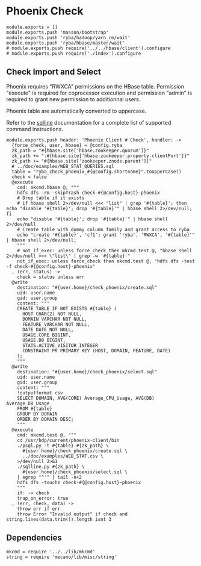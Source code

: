 
# Phoenix Check

    module.exports = []
    module.exports.push 'masson/bootstrap'
    module.exports.push 'ryba/hadoop/yarn_rm/wait'
    module.exports.push 'ryba/hbase/master/wait'
    # module.exports.push require('../../hbase/client').configure
    # module.exports.push require('./index').configure

## Check Import and Select

Phoenix requires "RWXCA" permissions on the HBase table. Permission "execute" is
required for coprocessor execution and permission "admin" is required to grant
new permission to additionnal users.

Phoenix table are automatically converted to uppercase.

Refer to the [sqlline] documentation for a complete list of supported command
instructions.

    module.exports.push header: 'Phoenix Client # Check', handler: ->
      {force_check, user, hbase} = @config.ryba
      zk_path = "#{hbase.site['hbase.zookeeper.quorum']}"
      zk_path += ":#{hbase.site['hbase.zookeeper.property.clientPort']}"
      zk_path += "#{hbase.site['zookeeper.znode.parent']}"
      # ../doc/examples/WEB_STAT_QUERIES.sql
      table = "ryba_check_phoenix_#{@config.shortname}".toUpperCase()
      check = false
      @execute
        cmd: mkcmd.hbase @, """
        hdfs dfs -rm -skipTrash check-#{@config.host}-phoenix
        # Drop table if it exists
        # if hbase shell 2>/dev/null <<< "list" | grep '#{table}'; then echo "disable '#{table}'; drop '#{table}'" | hbase shell 2>/dev/null; fi
        echo "disable '#{table}'; drop '#{table}'" | hbase shell 2>/dev/null
        # Create table with dummy column family and grant access to ryba
        echo "create '#{table}', 'cf1'; grant 'ryba', 'RWXCA', '#{table}'" | hbase shell 2>/dev/null;
        """
        # not_if_exec: unless force_check then mkcmd.test @, "hbase shell 2>/dev/null <<< \"list\" | grep -w '#{table}'"
        not_if_exec: unless force_check then mkcmd.test @, "hdfs dfs -test -f check-#{@config.host}-phoenix"
      , (err, status) ->
        check = status unless err
      @write
        destination: "#{user.home}/check_phoenix/create.sql"
        uid: user.name
        gid: user.group
        content: """
        CREATE TABLE IF NOT EXISTS #{table} (
          HOST CHAR(2) NOT NULL,
          DOMAIN VARCHAR NOT NULL,
          FEATURE VARCHAR NOT NULL,
          DATE DATE NOT NULL,
          USAGE.CORE BIGINT,
          USAGE.DB BIGINT,
          STATS.ACTIVE_VISITOR INTEGER
          CONSTRAINT PK PRIMARY KEY (HOST, DOMAIN, FEATURE, DATE)
        );
        """
      @write
        destination: "#{user.home}/check_phoenix/select.sql"
        uid: user.name
        gid: user.group
        content: """
        !outputformat csv
        SELECT DOMAIN, AVG(CORE) Average_CPU_Usage, AVG(DB) Average_DB_Usage 
        FROM #{table} 
        GROUP BY DOMAIN 
        ORDER BY DOMAIN DESC;
        """
      @execute
        cmd: mkcmd.test @, """
        cd /usr/hdp/current/phoenix-client/bin
        ./psql.py -t #{table} #{zk_path} \
          #{user.home}/check_phoenix/create.sql \
          ../doc/examples/WEB_STAT.csv \
        >/dev/null 2>&1
        ./sqlline.py #{zk_path} \
          #{user.home}/check_phoenix/select.sql \
        | egrep "^'" | tail -n+2
        hdfs dfs -touchz check-#{@config.host}-phoenix
        """
        if: -> check
        trap_on_error: true
      , (err, check, data) ->
        throw err if err
        throw Error "Invalid output" if check and string.lines(data.trim()).length isnt 3

## Dependencies

    mkcmd = require '../../lib/mkcmd'
    string = require 'mecano/lib/misc/string'

[sqlline]: http://sqlline.sourceforge.net/#commands
